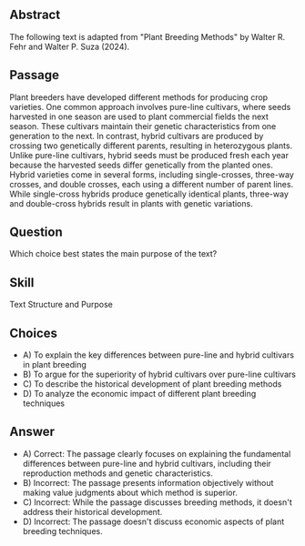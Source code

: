 ## Abstract
The following text is adapted from "Plant Breeding Methods" by Walter R. Fehr and Walter P. Suza (2024).

## Passage
Plant breeders have developed different methods for producing crop varieties. One common approach involves pure-line cultivars, where seeds harvested in one season are used to plant commercial fields the next season. These cultivars maintain their genetic characteristics from one generation to the next. In contrast, hybrid cultivars are produced by crossing two genetically different parents, resulting in heterozygous plants. Unlike pure-line cultivars, hybrid seeds must be produced fresh each year because the harvested seeds differ genetically from the planted ones. Hybrid varieties come in several forms, including single-crosses, three-way crosses, and double crosses, each using a different number of parent lines. While single-cross hybrids produce genetically identical plants, three-way and double-cross hybrids result in plants with genetic variations.

## Question
Which choice best states the main purpose of the text?

## Skill
Text Structure and Purpose

## Choices
- A) To explain the key differences between pure-line and hybrid cultivars in plant breeding
- B) To argue for the superiority of hybrid cultivars over pure-line cultivars
- C) To describe the historical development of plant breeding methods
- D) To analyze the economic impact of different plant breeding techniques

## Answer
- A) Correct: The passage clearly focuses on explaining the fundamental differences between pure-line and hybrid cultivars, including their reproduction methods and genetic characteristics.
- B) Incorrect: The passage presents information objectively without making value judgments about which method is superior.
- C) Incorrect: While the passage discusses breeding methods, it doesn't address their historical development.
- D) Incorrect: The passage doesn't discuss economic aspects of plant breeding techniques.